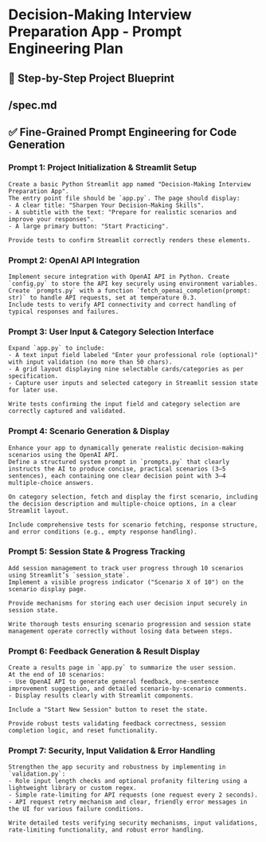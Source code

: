 
# Decision-Making Interview Preparation App - Prompt Engineering Plan

## 📝 Step-by-Step Project Blueprint

## /spec.md

## ✅ Fine-Grained Prompt Engineering for Code Generation

### Prompt 1: Project Initialization & Streamlit Setup

```
Create a basic Python Streamlit app named "Decision-Making Interview Preparation App". 
The entry point file should be `app.py`. The page should display:
- A clear title: "Sharpen Your Decision-Making Skills".
- A subtitle with the text: "Prepare for realistic scenarios and improve your responses".
- A large primary button: "Start Practicing".

Provide tests to confirm Streamlit correctly renders these elements.
```

### Prompt 2: OpenAI API Integration

```
Implement secure integration with OpenAI API in Python. Create `config.py` to store the API key securely using environment variables. Create `prompts.py` with a function `fetch_openai_completion(prompt: str)` to handle API requests, set at temperature 0.3. 
Include tests to verify API connectivity and correct handling of typical responses and failures.
```

### Prompt 3: User Input & Category Selection Interface

```
Expand `app.py` to include:
- A text input field labeled "Enter your professional role (optional)" with input validation (no more than 50 chars).
- A grid layout displaying nine selectable cards/categories as per specification.
- Capture user inputs and selected category in Streamlit session state for later use.

Write tests confirming the input field and category selection are correctly captured and validated.
```

### Prompt 4: Scenario Generation & Display

```
Enhance your app to dynamically generate realistic decision-making scenarios using the OpenAI API. 
Define a structured system prompt in `prompts.py` that clearly instructs the AI to produce concise, practical scenarios (3–5 sentences), each containing one clear decision point with 3–4 multiple-choice answers.

On category selection, fetch and display the first scenario, including the decision description and multiple-choice options, in a clear Streamlit layout.

Include comprehensive tests for scenario fetching, response structure, and error conditions (e.g., empty response handling).
```

### Prompt 5: Session State & Progress Tracking

```
Add session management to track user progress through 10 scenarios using Streamlit’s `session_state`. 
Implement a visible progress indicator ("Scenario X of 10") on the scenario display page.

Provide mechanisms for storing each user decision input securely in session state.

Write thorough tests ensuring scenario progression and session state management operate correctly without losing data between steps.
```

### Prompt 6: Feedback Generation & Result Display

```
Create a results page in `app.py` to summarize the user session.
At the end of 10 scenarios:
- Use OpenAI API to generate general feedback, one-sentence improvement suggestion, and detailed scenario-by-scenario comments.
- Display results clearly with Streamlit components.

Include a "Start New Session" button to reset the state.

Provide robust tests validating feedback correctness, session completion logic, and reset functionality.
```

### Prompt 7: Security, Input Validation & Error Handling

```
Strengthen the app security and robustness by implementing in `validation.py`:
- Role input length checks and optional profanity filtering using a lightweight library or custom regex.
- Simple rate-limiting for API requests (one request every 2 seconds).
- API request retry mechanism and clear, friendly error messages in the UI for various failure conditions.

Write detailed tests verifying security mechanisms, input validations, rate-limiting functionality, and robust error handling.
```
